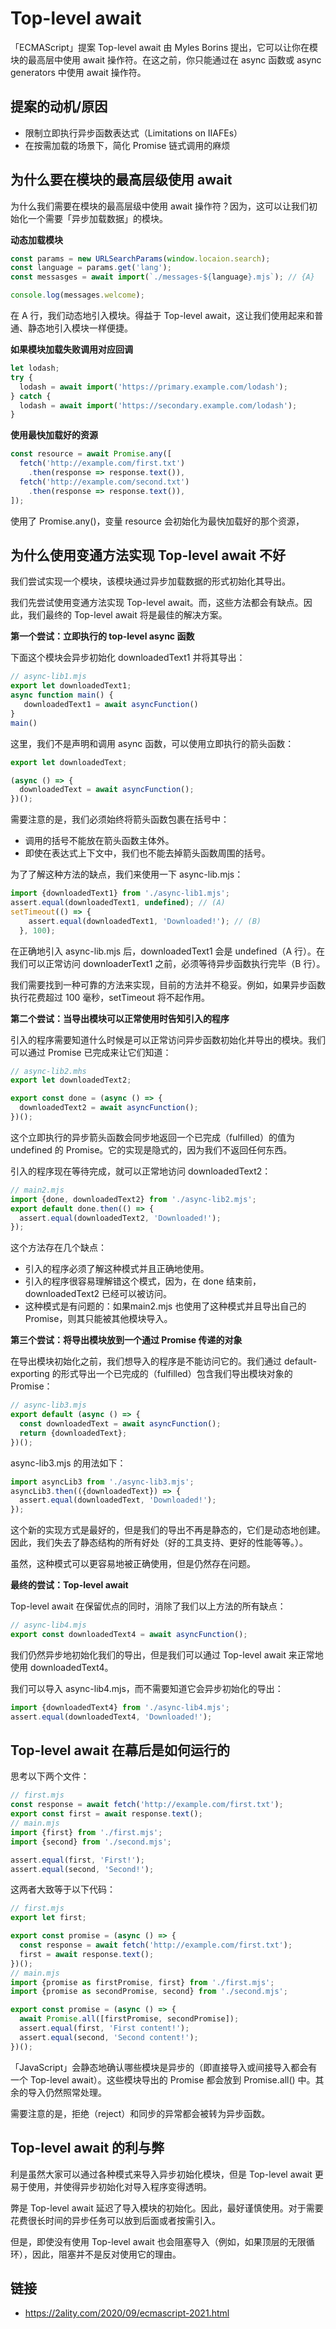 # Top-level await

「ECMAScript」提案 Top-level await 由 Myles Borins 提出，它可以让你在模块的最高层中使用 await 操作符。在这之前，你只能通过在 async 函数或 async generators 中使用 await 操作符。

## 提案的动机/原因

- 限制立即执行异步函数表达式（Limitations on IIAFEs）
- 在按需加载的场景下，简化 Promise 链式调用的麻烦

## 为什么要在模块的最高层级使用 await

为什么我们需要在模块的最高层级中使用 await 操作符？因为，这可以让我们初始化一个需要「异步加载数据」的模块。

**动态加载模块**

```js
const params = new URLSearchParams(window.locaion.search);
const language = params.get('lang');
const messasges = await import(`./messages-${language}.mjs`); // {A}

console.log(messages.welcome);
```

在 A 行，我们动态地引入模块。得益于 Top-level await，这让我们使用起来和普通、静态地引入模块一样便捷。

**如果模块加载失败调用对应回调**

```js
let lodash;
try {
  lodash = await import('https://primary.example.com/lodash');
} catch {
  lodash = await import('https://secondary.example.com/lodash');
}
```

**使用最快加载好的资源**

```js
const resource = await Promise.any([
  fetch('http://example.com/first.txt')
    .then(response => response.text()),
  fetch('http://example.com/second.txt')
    .then(response => response.text()),
]);
```

使用了 Promise.any()，变量 resource 会初始化为最快加载好的那个资源，

## 为什么使用变通方法实现 Top-level await 不好

我们尝试实现一个模块，该模块通过异步加载数据的形式初始化其导出。

我们先尝试使用变通方法实现 Top-level await。而，这些方法都会有缺点。因此，我们最终的 Top-level await 将是最佳的解决方案。

**第一个尝试：立即执行的 top-level async 函数**

下面这个模块会异步初始化 downloadedText1 并将其导出：

```js
// async-lib1.mjs
export let downloadedText1;
async function main() {
   downloadedText1 = await asyncFunction()
}
main()
```

这里，我们不是声明和调用 async 函数，可以使用立即执行的箭头函数：

```js
export let downloadedText;

(async () => {
  downloadedText = await asyncFunction();
})();
```

需要注意的是，我们必须始终将箭头函数包裹在括号中：

- 调用的括号不能放在箭头函数主体外。
- 即使在表达式上下文中，我们也不能去掉箭头函数周围的括号。

为了了解这种方法的缺点，我们来使用一下 async-lib.mjs：

```js
import {downloadedText1} from './async-lib1.mjs';
assert.equal(downloadedText1, undefined); // (A)
setTimeout(() => {
    assert.equal(downloadedText1, 'Downloaded!'); // (B)
  }, 100);
```

在正确地引入 async-lib.mjs 后，downloadedText1 会是 undefined（A 行）。在我们可以正常访问 downloaderText1 之前，必须等待异步函数执行完毕（B 行）。

我们需要找到一种可靠的方法来实现，目前的方法并不稳妥。例如，如果异步函数执行花费超过 100 毫秒，setTimeout 将不起作用。

**第二个尝试：当导出模块可以正常使用时告知引入的程序**

引入的程序需要知道什么时候是可以正常访问异步函数初始化并导出的模块。我们可以通过 Promise 已完成来让它们知道：

```js
// async-lib2.mhs
export let downloadedText2;

export const done = (async () => {
  downloadedText2 = await asyncFunction();
})();
```

这个立即执行的异步箭头函数会同步地返回一个已完成（fulfilled）的值为 undefined 的 Promise。它的实现是隐式的，因为我们不返回任何东西。

引入的程序现在等待完成，就可以正常地访问 downloadedText2：

```js
// main2.mjs
import {done, downloadedText2} from './async-lib2.mjs';
export default done.then(() => {
  assert.equal(downloadedText2, 'Downloaded!');
});
```

这个方法存在几个缺点：

- 引入的程序必须了解这种模式并且正确地使用。
- 引入的程序很容易理解错这个模式，因为，在 done 结束前，downloadedText2 已经可以被访问。
- 这种模式是有问题的：如果main2.mjs 也使用了这种模式并且导出自己的 Promise，则其只能被其他模块导入。

**第三个尝试：将导出模块放到一个通过 Promise 传递的对象**

在导出模块初始化之前，我们想导入的程序是不能访问它的。我们通过 default-exporting 的形式导出一个已完成的（fulfilled）包含我们导出模块对象的 Promise：

```js
// async-lib3.mjs
export default (async () => {
  const downloadedText = await asyncFunction();
  return {downloadedText};
})();
```

async-lib3.mjs 的用法如下：

```js
import asyncLib3 from './async-lib3.mjs';
asyncLib3.then(({downloadedText}) => {
  assert.equal(downloadedText, 'Downloaded!');
});
```

这个新的实现方式是最好的，但是我们的导出不再是静态的，它们是动态地创建。因此，我们失去了静态结构的所有好处（好的工具支持、更好的性能等等。）。

虽然，这种模式可以更容易地被正确使用，但是仍然存在问题。

**最终的尝试：Top-level await**

Top-level await 在保留优点的同时，消除了我们以上方法的所有缺点：

```js
// async-lib4.mjs
export const downloadedText4 = await asyncFunction();
```

我们仍然异步地初始化我们的导出，但是我们可以通过 Top-level await 来正常地使用 downloadedText4。

我们可以导入 async-lib4.mjs，而不需要知道它会异步初始化的导出：

```js
import {downloadedText4} from './async-lib4.mjs';
assert.equal(downloadedText4, 'Downloaded!');
```

## Top-level await 在幕后是如何运行的

思考以下两个文件：

```js
// first.mjs
const response = await fetch('http://example.com/first.txt');
export const first = await response.text();
// main.mjs
import {first} from './first.mjs';
import {second} from './second.mjs';

assert.equal(first, 'First!');
assert.equal(second, 'Second!');
```

这两者大致等于以下代码：

```js
// first.mjs
export let first;

export const promise = (async () => {
  const response = await fetch('http://example.com/first.txt');
  first = await response.text();
})();
// main.mjs
import {promise as firstPromise, first} from './first.mjs';
import {promise as secondPromise, second} from './second.mjs';

export const promise = (async () => {
  await Promise.all([firstPromise, secondPromise]);
  assert.equal(first, 'First content!');
  assert.equal(second, 'Second content!');
})();
```

「JavaScript」会静态地确认哪些模块是异步的（即直接导入或间接导入都会有一个 Top-level await）。这些模块导出的 Promise 都会放到 Promise.all() 中。其余的导入仍然照常处理。

需要注意的是，拒绝（reject）和同步的异常都会被转为异步函数。

## Top-level await 的利与弊

利是虽然大家可以通过各种模式来导入异步初始化模块，但是 Top-level await 更易于使用，并使得异步初始化对导入程序变得透明。

弊是 Top-level await 延迟了导入模块的初始化。因此，最好谨慎使用。对于需要花费很长时间的异步任务可以放到后面或者按需引入。

但是，即使没有使用 Top-level await 也会阻塞导入（例如，如果顶层的无限循环），因此，阻塞并不是反对使用它的理由。

## 链接

- https://2ality.com/2020/09/ecmascript-2021.html
